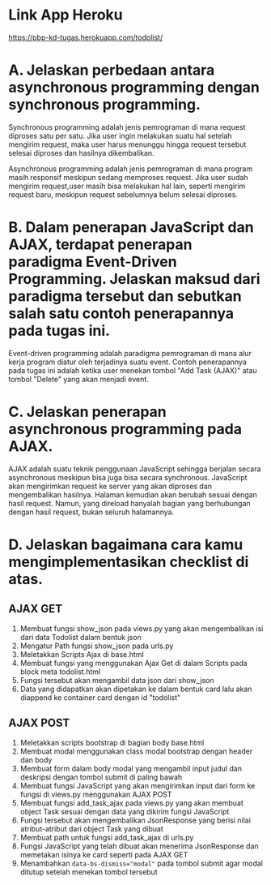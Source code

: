 # Link App Heroku
https://pbp-kd-tugas.herokuapp.com/todolist/

# A. Jelaskan perbedaan antara asynchronous programming dengan synchronous programming.
Synchronous programming adalah jenis pemrograman di mana request diproses satu per satu. Jika user ingin melakukan suatu hal setelah mengirim request, maka user harus menunggu hingga request tersebut selesai diproses dan hasilnya dikembalikan.

Asynchronous programming adalah jenis pemrograman di mana program masih responsif meskipun sedang memproses request. Jika user sudah mengirim request,user masih bisa melakukan hal lain, seperti mengirim request baru, meskipun request sebelumnya belum selesai diproses.

# B. Dalam penerapan JavaScript dan AJAX, terdapat penerapan paradigma Event-Driven Programming. Jelaskan maksud dari paradigma tersebut dan sebutkan salah satu contoh penerapannya pada tugas ini.
Event-driven programming adalah paradigma pemrograman di mana alur kerja program diatur oleh terjadinya suatu event. Contoh penerapannya pada tugas ini adalah ketika user menekan tombol "Add Task (AJAX)" atau tombol "Delete" yang akan menjadi event.

# C. Jelaskan penerapan asynchronous programming pada AJAX.
AJAX adalah suatu teknik penggunaan JavaScript sehingga berjalan secara asynchronous meskipun bisa juga bisa secara synchronous. JavaScript akan mengirimkan request ke server yang akan diproses dan mengembalikan hasilnya. Halaman kemudian akan berubah sesuai dengan hasil request. Namun, yang direload hanyalah bagian yang berhubungan dengan hasil request, bukan seluruh halamannya.

# D. Jelaskan bagaimana cara kamu mengimplementasikan checklist di atas.

## AJAX GET
1. Membuat fungsi show_json pada views.py yang akan mengembalikan isi dari data Todolist dalam bentuk json
2. Mengatur Path fungsi show_json pada urls.py
3. Meletakkan Scripts Ajax di base.html
4. Membuat fungsi yang menggunakan Ajax Get di dalam Scripts pada block meta todolist.html
5. Fungsi tersebut akan mengambil data json dari show_json
6. Data yang didapatkan akan dipetakan ke dalam bentuk card lalu akan diappend ke container card dengan id "todolist"

## AJAX POST
1. Meletakkan scripts bootstrap di bagian body base.html
2. Membuat modal menggunakan class modal bootstrap dengan header dan body
3. Membuat form dalam body modal yang mengambil input judul dan deskripsi dengan tombol submit di paling bawah
4. Membuat fungsi JavaScript yang akan mengirimkan input dari form ke fungsi di views.py menggunakan AJAX POST
5. Membuat fungsi add_task_ajax pada views.py yang akan membuat object Task sesuai dengan data yang dikirim fungsi JavaScript
6. Fungsi tersebut akan mengembalikan JsonResponse yang berisi nilai atribut-atribut dari object Task yang dibuat
7. Membuat path untuk fungsi add_task_ajax di urls.py
8. Fungsi JavaScript yang telah dibuat akan menerima JsonResponse dan memetakan isinya ke card seperti pada AJAX GET
9. Menambahkan `data-bs-dismiss="modal"` pada tombol submit agar modal ditutup setelah menekan tombol tersebut